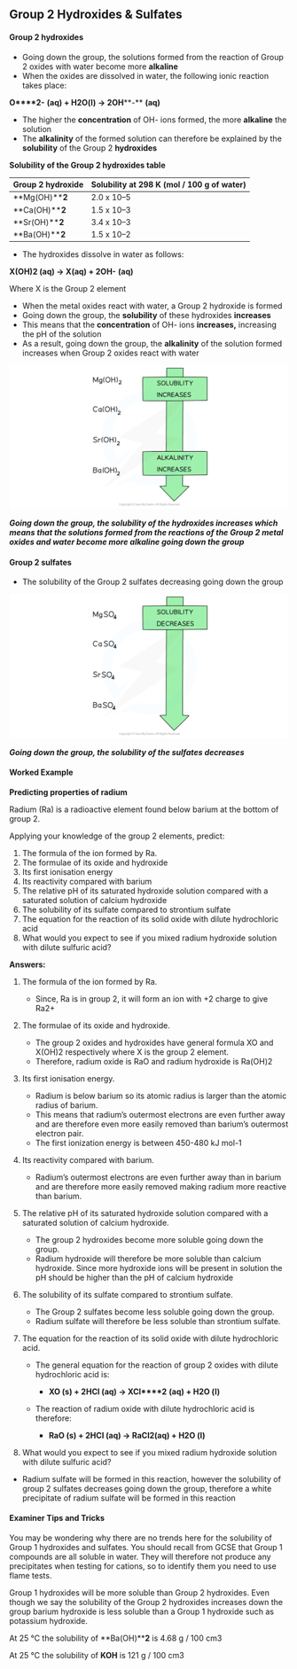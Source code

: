 ## Group 2 Hydroxides & Sulfates

#### Group 2 hydroxides

* Going down the group, the solutions formed from the reaction of Group 2 oxides with water become more **alkaline**
* When the oxides are dissolved in water, the following ionic reaction takes place:

**O****2-** **(aq) + H****2****O(l) → 2OH****-** **(aq)**

* The higher the **concentration** of OH- ions formed, the more **alkaline** the solution
* The **alkalinity** of the formed solution can therefore be explained by the **solubility** of the Group 2 **hydroxides**

**Solubility of the Group 2 hydroxides table**

| **Group 2 hydroxide** | **Solubility at 298 K** **(mol / 100 g of water)** |
| --- | --- |
| **Mg(OH)****2** | 2.0 x 10–5 |
| **Ca(OH)****2** | 1.5 x 10–3 |
| **Sr(OH)****2** | 3.4 x 10–3 |
| **Ba(OH)****2** | 1.5 x 10–2 |

* The hydroxides dissolve in water as follows:

**X(OH)****2** **(aq) → X(aq) + 2OH****-** **(aq)**

Where X is the Group 2 element

* When the metal oxides react with water, a Group 2 hydroxide is formed
* Going down the group, the **solubility** of these hydroxides **increases**
* This means that the **concentration** of OH- ions **increases,** increasing the pH of the solution
* As a result, going down the group, the **alkalinity** of the solution formed increases when Group 2 oxides react with water

![Group 2 - Trends Group 2 Hydroxide, downloadable AS & A Level Chemistry revision notes](2.2-Group-2-Trends-Group-2-Hydroxide.png)

***Going down the group, the solubility of the hydroxides increases which means that the solutions formed from the reactions of the Group 2 metal oxides and water become more alkaline going down the group***

#### Group 2 sulfates

* The solubility of the Group 2 sulfates decreasing going down the group

![Group 2 - Trends Group 2 Sulfate, downloadable AS & A Level Chemistry revision notes](2.2-Group-2-Trends-Group-2-Sulfate.png)

***Going down the group, the solubility of the sulfates decreases***

#### Worked Example

**Predicting properties of radium**

Radium (Ra) is a radioactive element found below barium at the bottom of group 2.

Applying your knowledge of the group 2 elements, predict:

1. The formula of the ion formed by Ra.
2. The formulae of its oxide and hydroxide
3. Its first ionisation energy
4. Its reactivity compared with barium
5. The relative pH of its saturated hydroxide solution compared with a saturated solution of calcium hydroxide
6. The solubility of its sulfate compared to strontium sulfate
7. The equation for the reaction of its solid oxide with dilute hydrochloric acid
8. What would you expect to see if you mixed radium hydroxide solution with dilute sulfuric acid?

**Answers:**

1. The formula of the ion formed by Ra.

   * Since, Ra is in group 2, it will form an ion with +2 charge to give Ra2+
2. The formulae of its oxide and hydroxide.

   * The group 2 oxides and hydroxides have general formula XO and X(OH)2 respectively where X is the group 2 element.
   * Therefore, radium oxide is RaO and radium hydroxide is Ra(OH)2
3. Its first ionisation energy.

   * Radium is below barium so its atomic radius is larger than the atomic radius of barium.
   * This means that radium’s outermost electrons are even further away and are therefore even more easily removed than barium’s outermost electron pair.
   * The first ionization energy is between 450-480 kJ mol-1
4. Its reactivity compared with barium.

   * Radium’s outermost electrons are even further away than in barium and are therefore more easily removed making radium more reactive than barium.
5. The relative pH of its saturated hydroxide solution compared with a saturated solution of calcium hydroxide.

   * The group 2 hydroxides become more soluble going down the group.
   * Radium hydroxide will therefore be more soluble than calcium hydroxide. Since more hydroxide ions will be present in solution the pH should be higher than the pH of calcium hydroxide
6. The solubility of its sulfate compared to strontium sulfate.

   * The Group 2 sulfates become less soluble going down the group.
   * Radium sulfate will therefore be less soluble than strontium sulfate.
7. The equation for the reaction of its solid oxide with dilute hydrochloric acid.

   * The general equation for the reaction of group 2 oxides with dilute hydrochloric acid is:

     + **XO (s) + 2HCl (aq) → XCl****2** **(aq) + H****2****O (l)**
   * The reaction of radium oxide with dilute hydrochloric acid is therefore:

     + **RaO (s) + 2HCl (aq) → RaCl****2****(aq) + H****2****O (l)**
8. What would you expect to see if you mixed radium hydroxide solution with dilute sulfuric acid?

* Radium sulfate will be formed in this reaction, however the solubility of group 2 sulfates decreases going down the group, therefore a white precipitate of radium sulfate will be formed in this reaction

#### Examiner Tips and Tricks

You may be wondering why there are no trends here for the solubility of Group 1 hydroxides and sulfates. You should recall from GCSE that Group 1 compounds are all soluble in water. They will therefore not produce any precipitates when testing for cations, so to identify them you need to use flame tests.

Group 1 hydroxides will be more soluble than Group 2 hydroxides. Even though we say the solubility of the Group 2 hydroxides increases down the group barium hydroxide is less soluble than a Group 1 hydroxide such as potassium hydroxide.

At 25 °C the solubility of **Ba(OH)****2** is 4.68 g / 100 cm3

At 25 °C the solubility of **KOH** is 121 g / 100 cm3